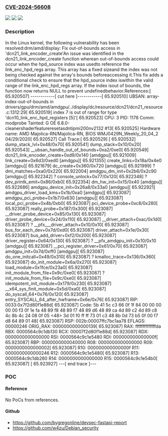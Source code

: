 ### [CVE-2024-56608](https://cve.mitre.org/cgi-bin/cvename.cgi?name=CVE-2024-56608)
![](https://img.shields.io/static/v1?label=Product&message=Linux&color=blue)
![](https://img.shields.io/static/v1?label=Version&message=1da177e4c3f41524e886b7f1b8a0c1fc7321cac2%3C%205bd410c21037107b83ffbb51dd2d6460f9de9ed1%20&color=brighgreen)
![](https://img.shields.io/static/v1?label=Vulnerability&message=n%2Fa&color=brighgreen)

### Description

In the Linux kernel, the following vulnerability has been resolved:drm/amd/display: Fix out-of-bounds access in 'dcn21_link_encoder_create'An issue was identified in the dcn21_link_encoder_create function wherean out-of-bounds access could occur when the hpd_source index was usedto reference the link_enc_hpd_regs array. This array has a fixed sizeand the index was not being checked against the array's bounds beforeaccessing it.This fix adds a conditional check to ensure that the hpd_source index iswithin the valid range of the link_enc_hpd_regs array. If the index isout of bounds, the function now returns NULL to prevent undefinedbehavior.References:[   65.920507] ------------[ cut here ]------------[   65.920510] UBSAN: array-index-out-of-bounds in drivers/gpu/drm/amd/amdgpu/../display/dc/resource/dcn21/dcn21_resource.c:1312:29[   65.920519] index 7 is out of range for type 'dcn10_link_enc_hpd_registers [5]'[   65.920523] CPU: 3 PID: 1178 Comm: modprobe Tainted: G           OE      6.8.0-cleanershaderfeatureresetasdntipmi200nv2132 #13[   65.920525] Hardware name: AMD Majolica-RN/Majolica-RN, BIOS WMJ0429N_Weekly_20_04_2 04/29/2020[   65.920527] Call Trace:[   65.920529]  <TASK>[   65.920532]  dump_stack_lvl+0x48/0x70[   65.920541]  dump_stack+0x10/0x20[   65.920543]  __ubsan_handle_out_of_bounds+0xa2/0xe0[   65.920549]  dcn21_link_encoder_create+0xd9/0x140 [amdgpu][   65.921009]  link_create+0x6d3/0xed0 [amdgpu][   65.921355]  create_links+0x18a/0x4e0 [amdgpu][   65.921679]  dc_create+0x360/0x720 [amdgpu][   65.921999]  ? dmi_matches+0xa0/0x220[   65.922004]  amdgpu_dm_init+0x2b6/0x2c90 [amdgpu][   65.922342]  ? console_unlock+0x77/0x120[   65.922348]  ? dev_printk_emit+0x86/0xb0[   65.922354]  dm_hw_init+0x15/0x40 [amdgpu][   65.922686]  amdgpu_device_init+0x26a8/0x33a0 [amdgpu][   65.922921]  amdgpu_driver_load_kms+0x1b/0xa0 [amdgpu][   65.923087]  amdgpu_pci_probe+0x1b7/0x630 [amdgpu][   65.923087]  local_pci_probe+0x4b/0xb0[   65.923087]  pci_device_probe+0xc8/0x280[   65.923087]  really_probe+0x187/0x300[   65.923087]  __driver_probe_device+0x85/0x130[   65.923087]  driver_probe_device+0x24/0x110[   65.923087]  __driver_attach+0xac/0x1d0[   65.923087]  ? __pfx___driver_attach+0x10/0x10[   65.923087]  bus_for_each_dev+0x7d/0xd0[   65.923087]  driver_attach+0x1e/0x30[   65.923087]  bus_add_driver+0xf2/0x200[   65.923087]  driver_register+0x64/0x130[   65.923087]  ? __pfx_amdgpu_init+0x10/0x10 [amdgpu][   65.923087]  __pci_register_driver+0x61/0x70[   65.923087]  amdgpu_init+0x7d/0xff0 [amdgpu][   65.923087]  do_one_initcall+0x49/0x310[   65.923087]  ? kmalloc_trace+0x136/0x360[   65.923087]  do_init_module+0x6a/0x270[   65.923087]  load_module+0x1fce/0x23a0[   65.923087]  init_module_from_file+0x9c/0xe0[   65.923087]  ? init_module_from_file+0x9c/0xe0[   65.923087]  idempotent_init_module+0x179/0x230[   65.923087]  __x64_sys_finit_module+0x5d/0xa0[   65.923087]  do_syscall_64+0x76/0x120[   65.923087]  entry_SYSCALL_64_after_hwframe+0x6e/0x76[   65.923087] RIP: 0033:0x7f2d80f1e88d[   65.923087] Code: 5b 41 5c c3 66 0f 1f 84 00 00 00 00 00 f3 0f 1e fa 48 89 f8 48 89 f7 48 89 d6 48 89 ca 4d 89 c2 4d 89 c8 4c 8b 4c 24 08 0f 05 <48> 3d 01 f0 ff ff 73 01 c3 48 8b 0d 73 b5 0f 00 f7 d8 64 89 01 48[   65.923087] RSP: 002b:00007ffc7bc1aa78 EFLAGS: 00000246 ORIG_RAX: 0000000000000139[   65.923087] RAX: ffffffffffffffda RBX: 0000564c9c1db130 RCX: 00007f2d80f1e88d[   65.923087] RDX: 0000000000000000 RSI: 0000564c9c1e5480 RDI: 000000000000000f[   65.923087] RBP: 0000000000040000 R08: 0000000000000000 R09: 0000000000000002[   65.923087] R10: 000000000000000f R11: 0000000000000246 R12: 0000564c9c1e5480[   65.923087] R13: 0000564c9c1db260 R14: 0000000000000000 R15: 0000564c9c1e54b0[   65.923087]  </TASK>[   65.923927] ---[ end trace ]---

### POC

#### Reference
No PoCs from references.

#### Github
- https://github.com/bygregonline/devsec-fastapi-report
- https://github.com/w4zu/Debian_security

